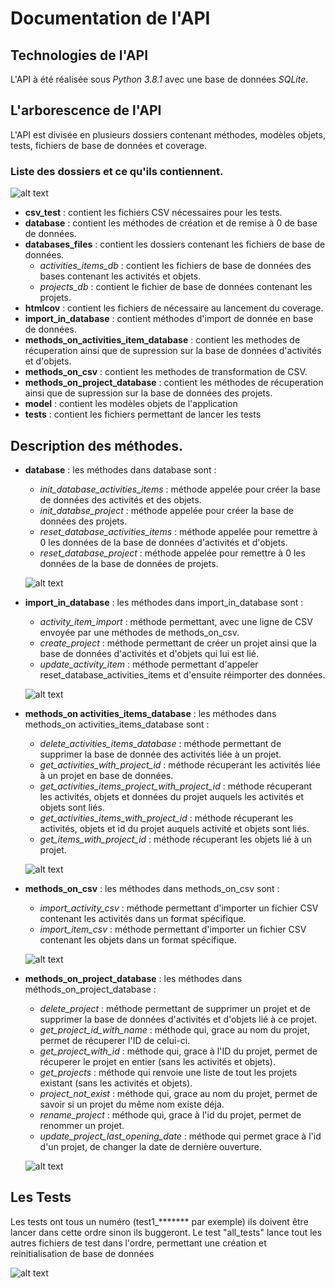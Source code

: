 # Documentation de l'API

## Technologies de l'API

L'API à été réalisée sous *Python 3.8.1* avec une base de données *SQLite*.

## L'arborescence de l'API

L'API est divisée en plusieurs dossiers contenant méthodes, modèles objets, tests, fichiers de base de données et coverage.

### Liste des dossiers et ce qu'ils contiennent.

![alt text](../../pictures/Api/API_resume.png)

- **csv_test** : contient les fichiers CSV nécessaires pour les tests.
- **database** : contient les méthodes de création et de remise à 0 de base de données.
- **databases_files** : contient les dossiers contenant les fichiers de base de données.
  - *activities_items_db* : contient les fichiers de base de données des bases contenant les activités et objets.
  - *projects_db* : contient le fichier de base de données contenant les projets.
- **htmlcov** : contient les fichiers de nécessaire au lancement du coverage.
- **import_in_database** : contient méthodes d'import de donnée en base de données.
- **methods_on_activities_item_database** : contient les methodes de récuperation ainsi que de supression sur la base de données d'activités et d'objets.
- **methods_on_csv** : contient les methodes de transformation de CSV.
- **methods_on_project_database** : contient les méthodes de récuperation ainsi que de supression sur la base de données des projets.
- **model** : contient les modèles objets de l'application
- **tests** : contient les fichiers permettant de lancer les tests

## Description des méthodes.

- **database** : les méthodes dans database sont :
  - *init_database_activities_items* : méthode appelée pour créer la base de données des activités et des objets.
  - *init_databse_project* : méthode appelée pour créer la base de données des projets.
  - *reset_database_activities_items* : méthode appelée pour remettre à 0 les données de la base de données d'activités et d'objets.
  - *reset_database_project* : méthode appelée pour remettre à 0 les données de la base de données de projets.

  ![alt text](../../pictures/Api/API_detail_1.png)
  
  
- **import_in_database** : les méthodes dans import_in_database sont :
  - *activity_item_import* : méthode permettant, avec une ligne de CSV envoyée par une méthodes de methods_on_csv.
  - *create_project* : méthode permettant de créer un projet ainsi que la base de données d'activités et d'objets qui lui est lié.
  - *update_activity_item* : méthode permettant d'appeler reset_database_activities_items et d'ensuite réimporter des données.

  ![alt text](../../pictures/Api/API_detail_2.png)
  

- **methods_on activities_items_database** : les méthodes dans methods_on activities_items_database sont :
  - *delete_activities_items_database* : méthode permettant de supprimer la base de donnée des activités liée à un projet.
  - *get_activities_with_project_id* : méthode récuperant les activités liée à un projet en base de données.
  - *get_activities_items_project_with_project_id* : méthode récuperant les activités, objets et données du projet auquels les activités et objets sont liés. 
  - *get_activities_items_with_project_id* : méthode récuperant les activités, objets et id du projet auquels activité et objets sont liés.
  - *get_items_with_project_id* : méthode récuperant les objets lié à un projet.

  ![alt text](../../pictures/Api/API_detail_3.png)

  
- **methods_on_csv** : les méthodes dans methods_on_csv sont : 
  - *import_activity_csv* : méthode permettant d'importer un fichier CSV contenant les activités dans un format spécifique.
  - *import_item_csv* : méthode permettant d'importer un fichier CSV contenant les objets dans un format spécifique. 

  ![alt text](../../pictures/Api/API_detail_4.png)

- **methods_on_project_database** : les méthodes dans méthods_on_project_database : 
  - *delete_project* : méthode permettant de supprimer un projet et de supprimer la base de données d'activités et d'objets lié à ce projet.
  - *get_project_id_with_name* :  méthode qui, grace au nom du projet, permet de récuperer l'ID de celui-ci.
  - *get_project_with_id* : méthode qui, grace à l'ID du projet, permet de récuperer le projet en entier (sans les activités et objets).
  - *get_projects* : méthode qui renvoie une liste de tout les projets existant (sans les activités et objets).
  - *project_not_exist* : méthode qui, grace au nom du projet, permet de savoir si un projet du même nom existe déja.
  - *rename_project* : méthode qui, grace à l'id du projet, permet de renommer un projet.
  - *update_project_last_opening_date* : méthode qui permet grace à l'id d'un projet, de changer la date de dernière ouverture.

  ![alt text](../../pictures/Api/API_detail_5.png) 
 

## Les Tests
Les tests ont tous un numéro (test1_******* par exemple) ils doivent être lancer dans cette ordre sinon ils buggeront.
Le test "all_tests" lance tout les autres fichiers de test dans l'ordre, permettant une création et reinitialisation de base de données

![alt text](../../pictures/Api/API_test.png)